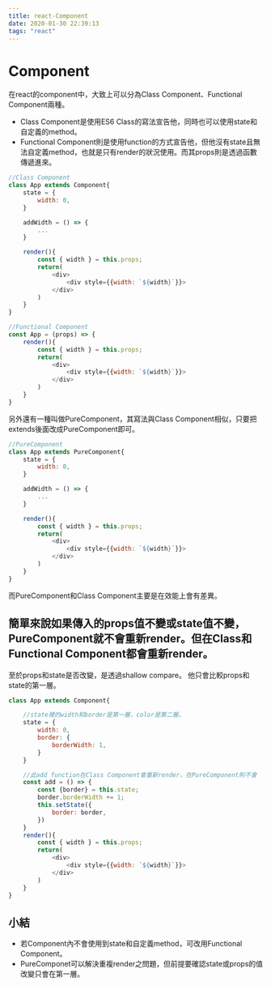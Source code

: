 ```yaml
---
title: react-Component
date: 2020-01-30 22:39:13
tags: "react"
---
```


# Component
在react的component中，大致上可以分為Class Component、Functional Component兩種。 

* Class Component是使用ES6 Class的寫法宣告他，同時也可以使用state和自定義的method。
* Functional Component則是使用function的方式宣告他，但他沒有state且無法自定義method，也就是只有render的狀況使用。而其props則是透過函數傳遞進來。

```javascript
//Class Component
class App extends Component{
    state = {
        width: 0,
    }

    addWidth = () => {
        ...
    }

    render(){
        const { width } = this.props;
        return(
            <div>
                <div style={{width: `${width}`}}>
            </div>
        )
    }
}
```

```javascript
//Functional Component
const App = (props) => {
    render(){
        const { width } = this.props;
        return(
            <div>
                <div style={{width: `${width}`}}>
            </div>
        )
    }
}
```

另外還有一種叫做PureComponent，其寫法與Class Component相似，只要把extends後面改成PureComponent即可。
```javascript
//PureComponent
class App extends PureComponent{
    state = {
        width: 0,
    }

    addWidth = () => {
        ...
    }

    render(){
        const { width } = this.props;
        return(
            <div>
                <div style={{width: `${width}`}}>
            </div>
        )
    }
}
```
而PureComponent和Class Component主要是在效能上會有差異。

## 簡單來說如果傳入的props值不變或state值不變，PureComponent就不會重新render。但在Class和Functional Component都會重新render。

至於props和state是否改變，是透過shallow compare。
他只會比較props和state的第一層。

```javascript
class App extends Component{

    //state裡的width和border是第一層，color是第二層。
    state = {
        width: 0,
        border: {
            borderWidth: 1,
        }
    }

    //此add function在Class Component會重新render，在PureComponent則不會
    const add = () => {
        const {border} = this.state;
        border.borderWidth += 1;
        this.setState({
            border: border,
        })
    }
    render(){
        const { width } = this.props;
        return(
            <div>
                <div style={{width: `${width}`}}>
            </div>
        )
    }
}
```

## 小結
* 若Component內不會使用到state和自定義method，可改用Functional Component。
* PureComponet可以解決重複render之問題，但前提要確認state或props的值改變只會在第一層。



